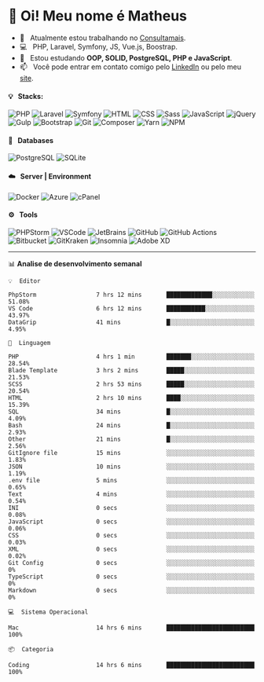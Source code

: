 # 👋 Oi! Meu nome é Matheus

- 🔭 &nbsp; Atualmente estou trabalhando no [Consultamais](https://consultamais.com.br/).
- 💻 &nbsp; PHP, Laravel, Symfony, JS, Vue.js, Boostrap.
- 🌱 &nbsp; Estou estudando **OOP, SOLID, PostgreSQL, PHP e JavaScript**.
- 📫 &nbsp; Você pode entrar em contato comigo pelo [LinkedIn](https://www.linkedin.com/in/matheuscamargoxavier/) ou pelo meu [site](https://matheuscamargo.co).

#### 💡 &nbsp; Stacks:
![PHP](https://img.shields.io/badge/-PHP-777BB4?&logo=php&logoColor=FFFFFF)
![Laravel](https://img.shields.io/badge/-Laravel-FF2D20?&logo=laravel&logoColor=FFFFFF)
![Symfony](https://img.shields.io/badge/-Symfony-000000?&logo=symfony&logoColor=FFFFFF)
![HTML](https://img.shields.io/badge/-HTML-E34F26?&logo=html5&logoColor=FFFFFF)
![CSS](https://img.shields.io/badge/-CSS-1572B6?&logo=css3&logoColor=FFFFFF)
![Sass](https://img.shields.io/badge/-Sass-CC6699?&logo=sass&logoColor=FFFFFF)
![JavaScript](https://img.shields.io/badge/-JavaScript-F7DF1E?&logo=javascript&logoColor=FFFFFF)
![jQuery](https://img.shields.io/badge/-jQuery-0769AD?&logo=jquery&logoColor=FFFFFF)
![Gulp](https://img.shields.io/badge/-Gulp-CF4647?&logo=gulp&logoColor=FFFFFF)
![Bootstrap](https://img.shields.io/badge/-Bootstrap-7952B3?&logo=bootstrap&logoColor=FFFFFF)
![Git](https://img.shields.io/badge/-Git-F05032?&logo=git&logoColor=FFFFFF)
![Composer](https://img.shields.io/badge/-Composer-885630?&logo=composer&logoColor=FFFFFF)
![Yarn](https://img.shields.io/badge/-Yarn-2C8EBB?&logo=yarn&logoColor=FFFFFF)
![NPM](https://img.shields.io/badge/-npm-CB3837?&logo=npm&logoColor=FFFFFF)

#### 💾 &nbsp; Databases
![PostgreSQL](https://img.shields.io/badge/-PostgreSQL-336791?&logo=PostgreSQL&logoColor=FFFFFF)
![SQLite](https://img.shields.io/badge/-SQLite-003B57?&logo=SQLite&logoColor=FFFFFF)

#### ☁️ &nbsp; Server | Environment
![Docker](https://img.shields.io/badge/-Docker-2496ED?&logo=docker&logoColor=FFFFFF)
![Azure](https://img.shields.io/badge/-Azure-0089D6?&logo=microsoft%20azure&logoColor=FFFFFF)
![cPanel](https://img.shields.io/badge/-cPanel-FF6C2C?&logo=cpanel&logoColor=FFFFFF)

#### ⚙️ &nbsp; Tools
![PHPStorm](https://img.shields.io/badge/-PHPStorm-000000?&logo=PHPStorm&logoColor=FFFFFF)
![VSCode](https://img.shields.io/badge/-VSCode-007ACC?&logo=Visual%20Studio%20Code&logoColor=FFFFFF) 
![JetBrains](https://img.shields.io/badge/-JetBrains-000000?&logo=jetbrains&logoColor=FFFFFF) 
![GitHub](https://img.shields.io/badge/-GitHub-181717?&logo=github&logoColor=FFFFFF) 
![GitHub Actions](https://img.shields.io/badge/-GitHub%20Actions-181717?&logo=GitHub%20Actions&logoColor=FFFFFF) 
![Bitbucket](https://img.shields.io/badge/-Bitbucket-0052CC?&logo=bitbucket&logoColor=FFFFFF)
![GitKraken](https://img.shields.io/badge/-GitKraken-179287?&logo=GitKraken&logoColor=FFFFFF)
![Insomnia](https://img.shields.io/badge/-Insomnia-5849BE?&logo=Insomnia&logoColor=FFFFFF)
![Adobe XD](https://img.shields.io/badge/-Adobe%20XD-FF61F6?&logo=adobe%20xd&logoColor=FFFFFF) 
_______

📊  **Analise de desenvolvimento semanal**
```text
💡  Editor

PhpStorm                 7 hrs 12 mins       █████████████░░░░░░░░░░░░     51.08%
VS Code                  6 hrs 12 mins       ███████████░░░░░░░░░░░░░░     43.97%
DataGrip                 41 mins             █░░░░░░░░░░░░░░░░░░░░░░░░      4.95%
```
```text
💬  Linguagem

PHP                      4 hrs 1 min         ███████░░░░░░░░░░░░░░░░░░     28.54%
Blade Template           3 hrs 2 mins        █████░░░░░░░░░░░░░░░░░░░░     21.53%
SCSS                     2 hrs 53 mins       █████░░░░░░░░░░░░░░░░░░░░     20.54%
HTML                     2 hrs 10 mins       ████░░░░░░░░░░░░░░░░░░░░░     15.39%
SQL                      34 mins             █░░░░░░░░░░░░░░░░░░░░░░░░      4.09%
Bash                     24 mins             █░░░░░░░░░░░░░░░░░░░░░░░░      2.93%
Other                    21 mins             █░░░░░░░░░░░░░░░░░░░░░░░░      2.56%
GitIgnore file           15 mins             ░░░░░░░░░░░░░░░░░░░░░░░░░      1.83%
JSON                     10 mins             ░░░░░░░░░░░░░░░░░░░░░░░░░      1.19%
.env file                5 mins              ░░░░░░░░░░░░░░░░░░░░░░░░░      0.65%
Text                     4 mins              ░░░░░░░░░░░░░░░░░░░░░░░░░      0.54%
INI                      0 secs              ░░░░░░░░░░░░░░░░░░░░░░░░░      0.08%
JavaScript               0 secs              ░░░░░░░░░░░░░░░░░░░░░░░░░      0.06%
CSS                      0 secs              ░░░░░░░░░░░░░░░░░░░░░░░░░      0.03%
XML                      0 secs              ░░░░░░░░░░░░░░░░░░░░░░░░░      0.02%
Git Config               0 secs              ░░░░░░░░░░░░░░░░░░░░░░░░░         0%
TypeScript               0 secs              ░░░░░░░░░░░░░░░░░░░░░░░░░         0%
Markdown                 0 secs              ░░░░░░░░░░░░░░░░░░░░░░░░░         0%
```
```text
💻  Sistema Operacional

Mac                      14 hrs 6 mins       █████████████████████████       100%
```
```text
📦  Categoria

Coding                   14 hrs 6 mins       █████████████████████████       100%
```
